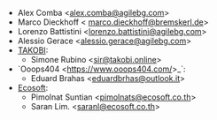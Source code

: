 - Alex Comba \<<alex.comba@agilebg.com>\>
- Marco Dieckhoff \< <marco.dieckhoff@bremskerl.de>\>
- Lorenzo Battistini \<<lorenzo.battistini@agilebg.com>\>
- Alessio Gerace \<<alessio.gerace@agilebg.com>\>
- [TAKOBI](https://takobi.online):
  - Simone Rubino \<<sir@takobi.online>\>
- \`Ooops404 \<<https://www.ooops404.com/>\>\_\`:
  - Eduard Brahas \<<eduardbrhas@outlook.it>\>
- [Ecosoft](http://ecosoft.co.th):
  - Pimolnat Suntian \<<pimolnats@ecosoft.co.th>\>
  - Saran Lim. \<<saranl@ecosoft.co.th>\>

